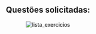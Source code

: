 <div align=center>

## Questões solicitadas:

![lista_exercicios](https://github.com/kauuaa/senai_projetos/assets/117315707/71e6bb56-a985-456b-b29a-23ca52f69ca4)

</div>

